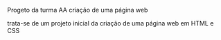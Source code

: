 Progeto da turma AA criação de uma página web

trata-se de um projeto inicial da criação de uma página web em HTML e CSS

